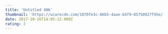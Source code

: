 ```yaml
---
title: 'Untitled 406'
thumbnail: 'https://ucarecdn.com/1870fe3c-66b5-4aae-b5f9-05750927f95e/'
date: 2017-10-16T14:05:12.000Z
rating: 2
---
```


